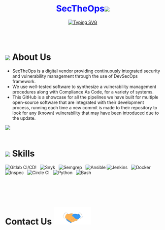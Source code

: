 <h1 align="center" style="color:blue;"><b>SecTheOps</b><img src="https://media.giphy.com/media/hvRJCLFzcasrR4ia7z/giphy.gif" width="35"></h1>                                                                                                                                                   
<p align="center">
<a href="https://git.io/typing-svg"><img src="https://readme-typing-svg.demolab.com?font=Source+Code+Pro&pause=1000&random=false&width=435&lines=This+is+SecTheOps.;Providing+integrated+security%2C;and+vulnerability+management" alt="Typing SVG" /></a>
</p>

<br><br> 

# <img src="https://image.spreadshirtmedia.com/image-server/v1/products/T1459A839PA3861PT28D1046488922W10000H9880/views/1,width=550,height=550,appearanceId=839,backgroundColor=F2F2F2/think-before-you-click-cyber-security-sticker.jpg" width="70"> **About Us**
- SecTheOps is a  digital vendor providing continuously integrated security and vulnerability management through the use of DevSecOps framework.
- We use well-tested software to synthesize a vulnerability management procedures along with Compliance As Code, for a variety of systems. 
- This GitHub is a showcase for all the pipelines we have built for multiple open-source software that are integrated with their development process, running each time a new commit is made to their repository to look for any (known) vulnerability that may have been introduced due to the update.

<img src="https://user-images.githubusercontent.com/73097560/115834477-dbab4500-a447-11eb-908a-139a6edaec5c.gif"><br><br>

<p align="center"></p>

# <img src="https://media1.giphy.com/media/TV6JBQF31vwjq3xyv0/giphy.gif?cid=6c09b952o0hjkj50zuww6ge4fe4zgoupvlnbxpbwdmb2z848&ep=v1_stickers_related&rid=giphy.gif&ct=s" width="70"> **Skills**

![Gitlab CI/CD!](https://img.shields.io/badge/Gitlab%20CI%2FCD-orange?style=for-the-badge&logo=gitlab&logoColor=Yellow&labelColor=FFD580&color=F4BB44)  &nbsp;  ![Snyk](https://img.shields.io/badge/_Snyk-black?style=for-the-badge&logo=snyk&labelColor=C4A484) &nbsp; ![Semgrep](https://img.shields.io/badge/Semgrep-green?style=for-the-badge&color=00FFFF)  &nbsp; ![Ansible](https://img.shields.io/badge/Ansible-black?style=for-the-badge&logo=ansible)
![Jenkins](https://img.shields.io/badge/Jenkins-blue?style=for-the-badge&logo=jenkins&labelColor=FFE5B4&color=FF474C) &nbsp; ![Docker](https://img.shields.io/badge/Docker-blue?style=for-the-badge&logo=docker&logoColor=FFFFFF) <br>
![Inspec](https://img.shields.io/badge/Inspec-black?style=for-the-badge&logoColor=FFFFFF&label=IET) &nbsp; ![Circle CI](https://img.shields.io/badge/Circle%20Ci-black?style=for-the-badge&logo=circleci) &nbsp;
![Python](https://img.shields.io/badge/Python-blue?style=for-the-badge&logo=python&logoColor=white) &nbsp; ![Bash](https://img.shields.io/badge/Bash-black?style=for-the-badge&logo=gnubash&logoColor=white&labelColor=4EAA25&color=4EAA25)










<br>
<br><br>

# **Contact Us** <img src="https://raw.githubusercontent.com/0xAbdulKhalid/0xAbdulKhalid/main/assets/mdImages/handshake.gif" width="120">

